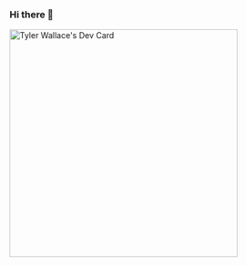 ### Hi there 👋
<a href="https://app.daily.dev/tylerw77156"><img src="https://api.daily.dev/devcards/95f45a08e4654fae99de272ab03092d3.png?r=fmd" width="400" alt="Tyler Wallace's Dev Card"/></a>
<!--
**mootzie/mootzie** is a ✨ _special_ ✨ repository because its `README.md` (this file) appears on your GitHub profile.

Here are some ideas to get you started:

- 🔭 I’m currently working on ...
- 🌱 I’m currently learning ...
- 👯 I’m looking to collaborate on ...
- 🤔 I’m looking for help with ...
- 💬 Ask me about ...
- 📫 How to reach me: ...
- 😄 Pronouns: ...
- ⚡ Fun fact: ...
-->
